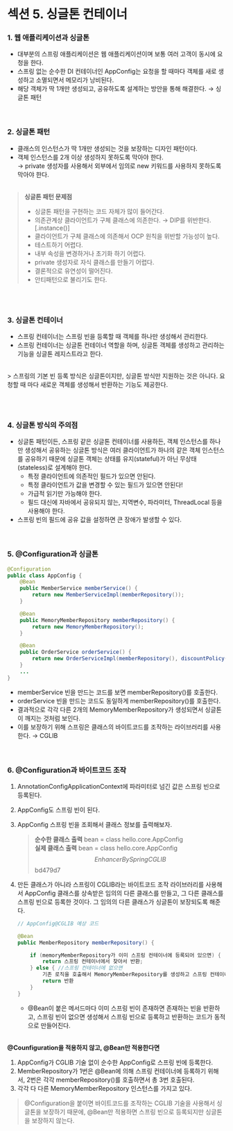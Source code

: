 # 섹션 5. 싱글톤 컨테이너

### 1. 웹 애플리케이션과 싱글톤
- 대부분의 스프링 애플리케이션은 웹 애플리케이션이며 보통 여러 고객이 동시에 요청을 한다.
- 스프링 없는 순수한 DI 컨테이너인 AppConfig는 요청을 할 때마다 객체를 새로 생성하고 소멸되면서 메모리가 낭비된다.
- 해당 객체가 딱 1개만 생성되고, 공유하도록 설계하는 방안을 통해 해결한다. → 싱글톤 패턴
<br><br><br>

### 2. 싱글톤 패턴
- 클래스의 인스턴스가 딱 1개만 생성되는 것을 보장하는 디자인 패턴이다.
- 객체 인스턴스를 2개 이상 생성하지 못하도록 막아야 한다.   
    → private 생성자를 사용해서 외부에서 임의로 new 키워드를 사용하지 못하도록 막아야 한다.
<br><br>

>**싱글톤 패턴 문제점**   
>- 싱글톤 패턴을 구현하는 코드 자체가 많이 들어간다.
>- 의존관계상 클라이언트가 구체 클래스에 의존한다. → DIP를 위반한다. [.instance()]
>- 클라이언트가 구체 클래스에 의존해서 OCP 원칙을 위반할 가능성이 높다.
>- 테스트하기 어렵다.
>- 내부 속성을 변경하거나 초기화 하기 어렵다.
>- private 생성자로 자식 클래스를 만들기 어렵다.
>- 결론적으로 유연성이 떨어진다.
>- 안티패턴으로 불리기도 한다.

<br><br>
### 3. 싱글톤 컨테이너
- 스프링 컨테이너는 스프링 빈을 등록할 때 객체를 하나만 생성해서 관리한다.
- 스프링 컨테이너는 싱글톤 컨테이너 역할을 하며, 싱글톤 객체를 생성하고 관리하는 기능을 싱글톤 레지스트라고 한다.
<br>
> 스프링의 기본 빈 등록 방식은 싱글톤이지만, 싱글톤 방식만 지원하는 것은 아니다. 요청할 때 마다 새로운 객체를 생성해서 반환하는 기능도 제공한다.

<br><br>
### 4. 싱글톤 방식의 주의점
- 싱글톤 패턴이든, 스프링 같은 싱글톤 컨테이너를 사용하든, 객체 인스턴스를 하나만 생성해서 공유하는 싱글톤 방식은 여러 클라이언트가 하나의 같은 객체 인스턴스를 공유하기 때문에 싱글톤 객체는 상태를 유지(stateful)가 아닌 무상태(stateless)로 설계해야 한다.
  - 특정 클라이언트에 의존적인 필드가 있으면 안된다.
  - 특정 클라이언트가 값을 변경할 수 있는 필드가 있으면 안된다!
  - 가급적 읽기만 가능해야 한다.
  - 필드 대신에 자바에서 공유되지 않는, 지역변수, 파라미터, ThreadLocal 등을 사용해야 한다.
- 스프링 빈의 필드에 공유 값을 설정하면 큰 장애가 발생할 수 있다.
<br><br><br>

### 5. @Configuration과 싱글톤
```java
@Configuration
public class AppConfig {
    @Bean
    public MemberService memberService() {
        return new MemberServiceImpl(memberRepository());
    }

    @Bean
    public MemoryMemberRepository memberRepository() {
        return new MemoryMemberRepository();
    }

    @Bean
    public OrderService orderService() {
        return new OrderServiceImpl(memberRepository(), discountPolicy());
    }
    ...
}
```
- memberService 빈을 만드는 코드를 보면 memberRepository()를 호출한다.
- orderService 빈을 만드는 코드도 동일하게 memberRepository()를 호출한다.
- 결과적으로 각각 다른 2개의 MemoryMemberRepository가 생성되면서 싱글톤이 깨지는 것처럼 보인다.
- 이를 보장하기 위해 스프링은 클래스의 바이트코드를 조작하는 라이브러리를 사용한다. → CGLIB
  <br><br><br>

### 6. @Configuration과 바이트코드 조작
1. AnnotationConfigApplicationContext에 파라미터로 넘긴 값은 스프링 빈으로 등록된다.
2. AppConfig도 스프링 빈이 된다.
3. AppConfig 스프링 빈을 조회해서 클래스 정보를 출력해보자.
   > **순수한 클래스 출력** bean = class hello.core.AppConfig   
   > **실제 클래스 출력** bean = class hello.core.AppConfig$$EnhancerBySpringCGLIB$$bd479d7

4. 만든 클래스가 아니라 스프링이 CGLIB라는 바이트코드 조작 라이브러리를 사용해서 AppConfig 클래스를 상속받은 임의의 다른 클래스를 만들고, 그 다른 클래스를 스프링 빈으로 등록한 것이다. 그 임의의 다른 클래스가 싱글톤이 보장되도록 해준다.
    ```java
    // AppConfig@CGLIB 예상 코드
    
    @Bean
    public MemberRepository memberRepository() {
    
        if (memoryMemberRepository가 이미 스프링 컨테이너에 등록되어 있으면) {
            return 스프링 컨테이너에서 찾아서 반환;
        } else { //스프링 컨테이너에 없으면
            기존 로직을 호출해서 MemoryMemberRepository를 생성하고 스프링 컨테이너에 등록
            return 반환
        }
    }
    ```
   - @Bean이 붙은 메서드마다 이미 스프링 빈이 존재하면 존재하는 빈을 반환하고, 스프링 빈이 없으면 생성해서 스프링 빈으로 등록하고 반환하는 코드가 동적으로 만들어진다.
<br><br>

**@Counfiguration을 적용하지 않고, @Bean만 적용한다면**   
1. AppConfig가 CGLIB 기술 없이 순수한 AppConfig로 스프링 빈에 등록한다. 
2. MemberRepository가 1번은 @Bean에 의해 스프링 컨테이너에 등록하기 위해서, 2번은 각각 memberRepository()를 호출하면서 총 3번 호출된다. 
3. 각각 다 다른 MemoryMemberRepository 인스턴스를 가지고 있다.
> @Configuration을 붙이면 바이트코드를 조작하는 CGLIB 기술을 사용해서 싱글톤을 보장하기 때문에, @Bean만 적용하면 스프링 빈으로 등록되지만 싱글톤을 보장하지 않는다.